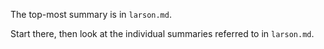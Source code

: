 The top-most summary is in `larson.md`. 

Start there, then look at the individual summaries referred to in `larson.md`.

